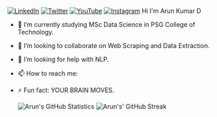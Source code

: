 <p align="left">
<a href="https://www.linkedin.com/in/arun-kumar-d-6a8523168/">
<img src="https://img.shields.io/badge/-LinkedIn-%233781da" alt="LinkedIn"/></a> 
<a href="https://twitter.com/Arun_Aji601">
<img src="https://img.shields.io/badge/-Twitter-%231DA1F2" alt="Twitter" /></a> 
<a href="https://www.youtube.com/channel/UCme1zfZqFPMGBxygGe9eRSQ">
<img src="https://img.shields.io/badge/-YouTube-%23FF0000" alt="YouTube" /></a> 
<a href="https://www.instagram.com/arunaji601/">
<img src="https://img.shields.io/badge/-Instagram-%23eb13a5" alt="Instagram" /></a> 
Hi I'm Arun Kumar D

- 🌱 I’m currently studying MSc Data Science in PSG College of Technology.
- 👯 I’m looking to collaborate on Web Scraping and Data Extraction.
- 🤔 I’m looking for help with NLP.
- 📫 How to reach me: 
- ⚡ Fun fact: YOUR BRAIN MOVES.



  ![Arun's GitHub Statistics](https://github-readme-stats.vercel.app/api?username=arunaji007&show_icons=true)  ![Arun's' GitHub Streak](https://github-readme-streak-stats.herokuapp.com/?user=arunaji007) 
